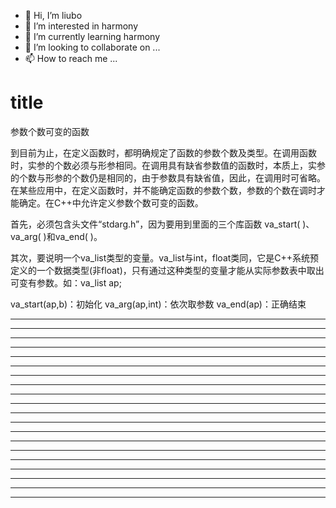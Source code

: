 * 👋 Hi, I’m liubo
* 👀 I’m interested in harmony
* 🌱 I’m currently learning harmony
* 💞️ I’m looking to collaborate on ...
* 📫 How to reach me ...



# title









参数个数可变的函数





到目前为止，在定义函数时，都明确规定了函数的参数个数及类型。在调用函数时，实参的个数必须与形参相同。在调用具有缺省参数值的函数时，本质上，实参的个数与形参的个数仍是相同的，由于参数具有缺省值，因此，在调用时可省略。在某些应用中，在定义函数时，并不能确定函数的参数个数，参数的个数在调时才能确定。在C++中允许定义参数个数可变的函数。 





首先，必须包含头文件“stdarg.h”，因为要用到里面的三个库函数  va_start( )、va_arg( )和va_end( )。









其次，要说明一个va_list类型的变量。va_list与int，float类同，它是C++系统预定义的一个数据类型(非float)，只有通过这种类型的变量才能从实际参数表中取出可变有参数。如：va_list   ap;





va_start(ap,b)：初始化
va_arg(ap,int)：依次取参数
va_end(ap)：正确结束














































---

---

---

---

---

---

---

---

---

---

---

---

---

---

---

---

---

---

---

---













  

